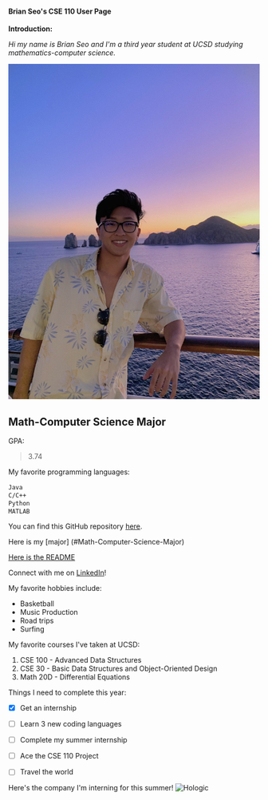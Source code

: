 #### Brian Seo's CSE 110 User Page

**Introduction:**

*Hi my name is Brian Seo and I'm a third year student at UCSD studying mathematics-computer science.*

![me](headshot.jpg)

## Math-Computer Science Major

GPA:
> 3.74

My favorite programming languages:
```
Java
C/C++
Python
MATLAB
```
You can find this GitHub repository [here](https://github.com/brianseo718/CSE110_Lab1).

Here is my [major] (#Math-Computer-Science-Major)

[Here is the README](brianseo718/CSE110_Lab1/README.md)

Connect with me on [LinkedIn](https://www.linkedin.com/in/brian-seo/)!

My favorite hobbies include:
- Basketball
- Music Production
- Road trips
- Surfing

My favorite courses I've taken at UCSD:
1. CSE 100 - Advanced Data Structures
2. CSE 30 - Basic Data Structures and Object-Oriented Design
3. Math 20D - Differential Equations

Things I need to complete this year:
- [x] Get an internship
- [ ] Learn 3 new coding languages
- [ ] Complete my summer internship
- [ ] Ace the CSE 110 Project
- [ ] Travel the world


Here's the company I'm interning for this summer!
![Hologic](https://mms.businesswire.com/media/20201127005067/en/718080/23/Hologic_Main_Logo_Small_White_cropped.jpg)